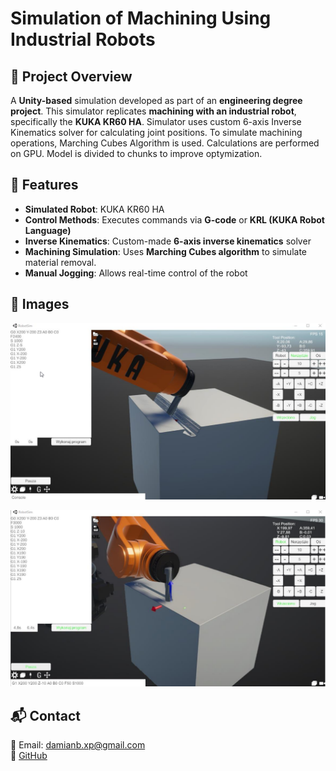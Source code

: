 # Simulation of Machining Using Industrial Robots

## 📌 Project Overview
A **Unity-based** simulation developed as part of an **engineering degree project**. This simulator replicates **machining with an industrial robot**, specifically the **KUKA KR60 HA**. Simulator uses custom 6-axis Inverse Kinematics solver for calculating joint positions. To simulate machining operations, Marching Cubes Algorithm is used. Calculations are performed on GPU. Model is divided to chunks to improve optymization.

## 🔧 Features
- **Simulated Robot**: KUKA KR60 HA
- **Control Methods**: Executes commands via **G-code** or **KRL (KUKA Robot Language)**
- **Inverse Kinematics**: Custom-made **6-axis inverse kinematics** solver
- **Machining Simulation**: Uses **Marching Cubes algorithm** to simulate material removal.
- **Manual Jogging**: Allows real-time control of the robot

## 📸 Images
![](img/img1.png)

![](img/img2.png)

## 📬 Contact
📧 Email: damianb.xp@gmail.com  
🐙 [GitHub](https://github.com/damianbxp)  
